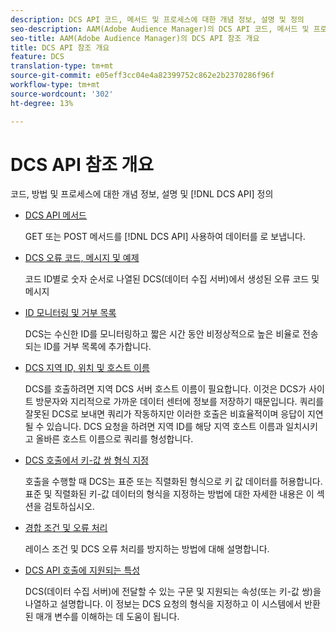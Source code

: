 ```yaml
---
description: DCS API 코드, 메서드 및 프로세스에 대한 개념 정보, 설명 및 정의
seo-description: AAM(Adobe Audience Manager)의 DCS API 코드, 메서드 및 프로세스에 대한 개념 정보, 설명 및 정의
seo-title: AAM(Adobe Audience Manager)의 DCS API 참조 개요
title: DCS API 참조 개요
feature: DCS
translation-type: tm+mt
source-git-commit: e05eff3cc04e4a82399752c862e2b2370286f96f
workflow-type: tm+mt
source-wordcount: '302'
ht-degree: 13%

---
```



# DCS API 참조 개요

코드, 방법 및 프로세스에 대한 개념 정보, 설명 및 [!DNL DCS API] 정의

* [DCS API 메서드](/help/using/api/dcs-intro/dcs-api-reference/dcs-api-methods.md)

   GET 또는 POST 메서드를 [!DNL DCS API] 사용하여 데이터를 로 보냅니다.

* [DCS 오류 코드, 메시지 및 예제](/help/using/api/dcs-intro/dcs-api-reference/dcs-error-codes.md)

   코드 ID별로 숫자 순서로 나열된 DCS(데이터 수집 서버)에서 생성된 오류 코드 및 메시지

* [ID 모니터링 및 거부 목록](/help/using/api/dcs-intro/dcs-api-reference/id-monitoring-denylisting.md)

   DCS는 수신한 ID를 모니터링하고 짧은 시간 동안 비정상적으로 높은 비율로 전송되는 ID를 거부 목록에 추가합니다.

* [DCS 지역 ID, 위치 및 호스트 이름](/help/using/api/dcs-intro/dcs-api-reference/dcs-regions.md)

   DCS를 호출하려면 지역 DCS 서버 호스트 이름이 필요합니다. 이것은 DCS가 사이트 방문자와 지리적으로 가까운 데이터 센터에 정보를 저장하기 때문입니다. 쿼리를 잘못된 DCS로 보내면 쿼리가 작동하지만 이러한 호출은 비효율적이며 응답이 지연될 수 있습니다. DCS 요청을 하려면 지역 ID를 해당 지역 호스트 이름과 일치시키고 올바른 호스트 이름으로 쿼리를 형성합니다.

* [DCS 호출에서 키-값 쌍 형식 지정](/help/using/api/dcs-intro/dcs-api-reference/dcs-key-format.md)

   호출을 수행할 때 DCS는 표준 또는 직렬화된 형식으로 키 값 데이터를 허용합니다. 표준 및 직렬화된 키-값 데이터의 형식을 지정하는 방법에 대한 자세한 내용은 이 섹션을 검토하십시오.

* [경합 조건 및 오류 처리](/help/using/api/dcs-intro/dcs-api-reference/dcs-race-conditions.md)

   레이스 조건 및 DCS 오류 처리를 방지하는 방법에 대해 설명합니다.

* [DCS API 호출에 지원되는 특성](/help/using/api/dcs-intro/dcs-api-reference/dcs-keys.md)

   DCS(데이터 수집 서버)에 전달할 수 있는 구문 및 지원되는 속성(또는 키-값 쌍)을 나열하고 설명합니다. 이 정보는 DCS 요청의 형식을 지정하고 이 시스템에서 반환된 매개 변수를 이해하는 데 도움이 됩니다.
